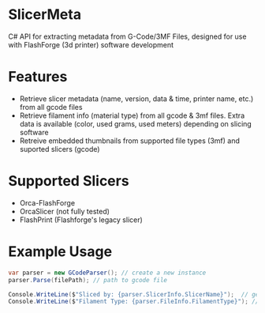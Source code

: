 # SlicerMeta
C# API for extracting metadata from G-Code/3MF Files, designed for use with FlashForge (3d printer) software development

# Features
-  Retrieve slicer metadata (name, version, data & time, printer name, etc.) from all gcode files
-  Retrieve filament info (material type) from all gcode & 3mf files. Extra data is available (color, used grams, used meters) depending on slicing software
-  Retreive embedded thumbnails from supported file types (3mf) and suported slicers (gcode)

# Supported Slicers
-  Orca-FlashForge
-  OrcaSlicer (not fully tested)
-  FlashPrint (Flashforge's legacy slicer)

# Example Usage
```csharp
var parser = new GCodeParser(); // create a new instance
parser.Parse(filePath); // path to gcode file

Console.WriteLine($"Sliced by: {parser.SlicerInfo.SlicerName}");  // get slicer name
Console.WriteLine($"Filament Type: {parser.FileInfo.FilamentType}"); // get filament type
```
